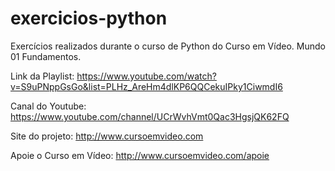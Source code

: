 # exercicios-python
Exercícios realizados durante o curso de Python do Curso em Vídeo. Mundo 01 Fundamentos.

Link da Playlist: https://www.youtube.com/watch?v=S9uPNppGsGo&list=PLHz_AreHm4dlKP6QQCekuIPky1CiwmdI6

Canal do Youtube: https://www.youtube.com/channel/UCrWvhVmt0Qac3HgsjQK62FQ

Site do projeto: http://www.cursoemvideo.com

Apoie o Curso em Vídeo: http://www.cursoemvideo.com/apoie
